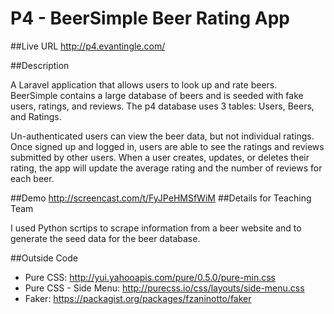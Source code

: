 # P4 - BeerSimple Beer Rating App

##Live URL
<http://p4.evantingle.com/>

##Description

A Laravel application that allows users to look up and rate beers. BeerSimple contains a large database of beers and is seeded with fake users, ratings, and reviews. The p4 database uses 3 tables: Users, Beers, and Ratings.

Un-authenticated users can view the beer data, but not individual ratings. Once signed up and logged in, users are able to see the ratings and reviews submitted by other users. When a user creates, updates, or deletes their rating, the app will update the average rating and the number of reviews for each beer.

##Demo
<http://screencast.com/t/FyJPeHMSfWiM>
##Details for Teaching Team

I used Python scrtips to scrape information from a beer website and to generate the seed data for the beer database.


##Outside Code

*	Pure CSS: http://yui.yahooapis.com/pure/0.5.0/pure-min.css
*	Pure CSS - Side Menu: http://purecss.io/css/layouts/side-menu.css
*	Faker: https://packagist.org/packages/fzaninotto/faker
